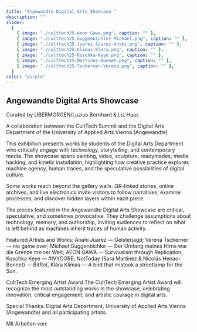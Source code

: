 ```yaml
---
title: "Angewandte Digital Arts Showcase "
description: ""
slider:
  [
    { image: "./culttech25-Aeon-Gawa.png", caption: "" },
    { image: "./culttech25-Guggenbichler-Michael.png", caption: "" },
    { image: "./culttech25-Juarez-Suarez-Anahi.png", caption: "" },
    { image: "./culttech25-Klimas-Klara.png", caption: "" },
    { image: "./culttech25-Koschka-Keye.png", caption: "" },
    { image: "./culttech25-Martinez-Bonnet.png", caption: "" },
    { image: "./culttech25-Tscherner-Verena.png", caption: "" },
  ]
color: "purple"
---
```


## Angewandte Digital Arts Showcase 

Curated by UBERMORGEN/Luzius Bernhard & Liz Haas<br/>

A collaboration between the CultTech Summit and the Digital Arts Department of the University of Applied Arts Vienna (Angewandte)<br/>

This exhibition presents works by students of the Digital Arts Department who critically engage with technology, storytelling, and contemporary media. The showcase spans painting, video, sculpture, readymades, media hacking, and kinetic installation, highlighting how creative practice explores machine agency, human traces, and the speculative possibilities of digital culture.<br/>

Some works reach beyond the gallery walls. QR-linked stories, online archives, and live electronics invite visitors to follow narratives, examine processes, and discover hidden layers within each piece.<br/>

The pieces featured in the Angewandte Digital Arts Showcase are critical, speculative, and sometimes provocative. They challenge assumptions about technology, memory, and authorship, inviting audiences to reflect on what is left behind as machines inherit traces of human activity.<br/>

Featured Artists and Works: Anahí Juárez — Geisterjagd; Verena Tscherner — nie game over; Michael Guggenbichler — Der Umfang meines Hirns war die Grenze meiner Welt; AEON GAWA — Survivalism through Replication; Koschka Keye — #IVYCORE; NotToday (Sara Martínez & Nicolás Henao-Bonnet) — BitRot, Klára Klimas — A bird that mistook a streetlamp for the Sun. <br/>


CultTech Emerging Artist Award
The CultTech Emerging Artist Award will recognize the most outstanding works in the showcase, celebrating innovation, critical engagement, and artistic courage in digital arts.<br/> 

Special Thanks: Digital Arts Department, University of Applied Arts Vienna (Angewandte) and all participating artists.<br/>

Mit Arbeiten von: